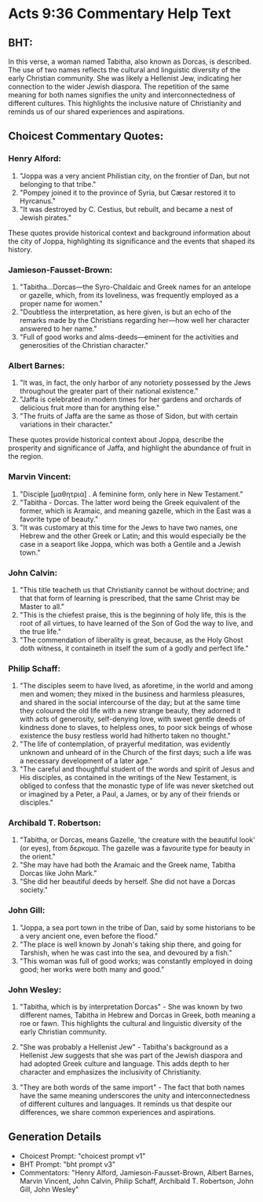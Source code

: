 # Acts 9:36 Commentary Help Text

## BHT:
In this verse, a woman named Tabitha, also known as Dorcas, is described. The use of two names reflects the cultural and linguistic diversity of the early Christian community. She was likely a Hellenist Jew, indicating her connection to the wider Jewish diaspora. The repetition of the same meaning for both names signifies the unity and interconnectedness of different cultures. This highlights the inclusive nature of Christianity and reminds us of our shared experiences and aspirations.

## Choicest Commentary Quotes:
### Henry Alford:
1. "Joppa was a very ancient Philistian city, on the frontier of Dan, but not belonging to that tribe."
2. "Pompey joined it to the province of Syria, but Cæsar restored it to Hyrcanus."
3. "It was destroyed by C. Cestius, but rebuilt, and became a nest of Jewish pirates."

These quotes provide historical context and background information about the city of Joppa, highlighting its significance and the events that shaped its history.

### Jamieson-Fausset-Brown:
1. "Tabitha...Dorcas—the Syro-Chaldaic and Greek names for an antelope or gazelle, which, from its loveliness, was frequently employed as a proper name for women."
2. "Doubtless the interpretation, as here given, is but an echo of the remarks made by the Christians regarding her—how well her character answered to her name."
3. "Full of good works and alms-deeds—eminent for the activities and generosities of the Christian character."

### Albert Barnes:
1. "It was, in fact, the only harbor of any notoriety possessed by the Jews throughout the greater part of their national existence."
2. "Jaffa is celebrated in modern times for her gardens and orchards of delicious fruit more than for anything else."
3. "The fruits of Jaffa are the same as those of Sidon, but with certain variations in their character."

These quotes provide historical context about Joppa, describe the prosperity and significance of Jaffa, and highlight the abundance of fruit in the region.

### Marvin Vincent:
1. "Disciple [μαθητρια] . A feminine form, only here in New Testament."
2. "Tabitha - Dorcas. The latter word being the Greek equivalent of the former, which is Aramaic, and meaning gazelle, which in the East was a favorite type of beauty."
3. "It was customary at this time for the Jews to have two names, one Hebrew and the other Greek or Latin; and this would especially be the case in a seaport like Joppa, which was both a Gentile and a Jewish town."

### John Calvin:
1. "This title teacheth us that Christianity cannot be without doctrine; and that that form of learning is prescribed, that the same Christ may be Master to all."
2. "This is the chiefest praise, this is the beginning of holy life, this is the root of all virtues, to have learned of the Son of God the way to live, and the true life."
3. "The commendation of liberality is great, because, as the Holy Ghost doth witness, it containeth in itself the sum of a godly and perfect life."

### Philip Schaff:
1. "The disciples seem to have lived, as aforetime, in the world and among men and women; they mixed in the business and harmless pleasures, and shared in the social intercourse of the day; but at the same time they coloured the old life with a new strange beauty, they adorned it with acts of generosity, self-denying love, with sweet gentle deeds of kindness done to slaves, to helpless ones, to poor sick beings of whose existence the busy restless world had hitherto taken no thought."
2. "The life of contemplation, of prayerful meditation, was evidently unknown and unheard of in the Church of the first days; such a life was a necessary development of a later age."
3. "The careful and thoughtful student of the words and spirit of Jesus and His disciples, as contained in the writings of the New Testament, is obliged to confess that the monastic type of life was never sketched out or imagined by a Peter, a Paul, a James, or by any of their friends or disciples."

### Archibald T. Robertson:
1. "Tabitha, or Dorcas, means Gazelle, 'the creature with the beautiful look' (or eyes), from δερκομα. The gazelle was a favourite type for beauty in the orient." 
2. "She may have had both the Aramaic and the Greek name, Tabitha Dorcas like John Mark." 
3. "She did her beautiful deeds by herself. She did not have a Dorcas society."

### John Gill:
1. "Joppa, a sea port town in the tribe of Dan, said by some historians to be a very ancient one, even before the flood."
2. "The place is well known by Jonah's taking ship there, and going for Tarshish, when he was cast into the sea, and devoured by a fish."
3. "This woman was full of good works; was constantly employed in doing good; her works were both many and good."

### John Wesley:
1. "Tabitha, which is by interpretation Dorcas" - She was known by two different names, Tabitha in Hebrew and Dorcas in Greek, both meaning a roe or fawn. This highlights the cultural and linguistic diversity of the early Christian community.

2. "She was probably a Hellenist Jew" - Tabitha's background as a Hellenist Jew suggests that she was part of the Jewish diaspora and had adopted Greek culture and language. This adds depth to her character and emphasizes the inclusivity of Christianity.

3. "They are both words of the same import" - The fact that both names have the same meaning underscores the unity and interconnectedness of different cultures and languages. It reminds us that despite our differences, we share common experiences and aspirations.


## Generation Details
- Choicest Prompt: "choicest prompt v1"
- BHT Prompt: "bht prompt v3"
- Commentators: "Henry Alford, Jamieson-Fausset-Brown, Albert Barnes, Marvin Vincent, John Calvin, Philip Schaff, Archibald T. Robertson, John Gill, John Wesley"
